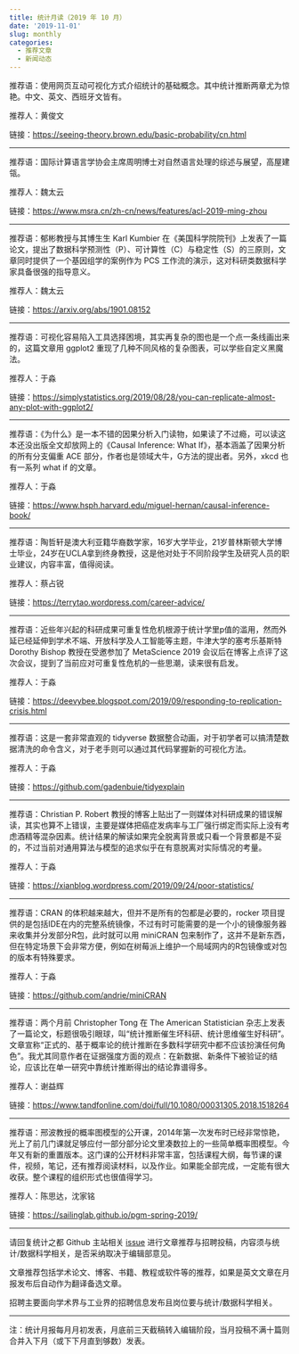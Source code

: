 ```yaml
---
title: 统计月读（2019 年 10 月）
date: '2019-11-01'
slug: monthly
categories:
  - 推荐文章
  - 新闻动态
---
```


推荐语：使用网页互动可视化方式介绍统计的基础概念。其中统计推断两章尤为惊艳。中文、英文、西班牙文皆有。

推荐人：黄俊文

链接：https://seeing-theory.brown.edu/basic-probability/cn.html

---

推荐语：国际计算语言学协会主席周明博士对自然语言处理的综述与展望，高屋建瓴。

推荐人：魏太云

链接：https://www.msra.cn/zh-cn/news/features/acl-2019-ming-zhou

---

推荐语：郁彬教授与其博生生 Karl Kumbier 在《美国科学院院刊》上发表了一篇论文，提出了数据科学预测性（P）、可计算性（C）与稳定性（S）的三原则，文章同时提供了一个基因组学的案例作为 PCS 工作流的演示，这对科研类数据科学家具备很强的指导意义。

推荐人：魏太云

链接：https://arxiv.org/abs/1901.08152

---

推荐语：可视化容易陷入工具选择困境，其实再复杂的图也是一个点一条线画出来的，这篇文章用 ggplot2 重现了几种不同风格的复杂图表，可以学些自定义黑魔法。

推荐人：于淼

链接：https://simplystatistics.org/2019/08/28/you-can-replicate-almost-any-plot-with-ggplot2/

---

推荐语：《为什么》是一本不错的因果分析入门读物，如果读了不过瘾，可以读这本还没出版全文却放网上的《Causal Inference: What If》，基本涵盖了因果分析的所有分支偏重 ACE 部分，作者也是领域大牛，G方法的提出者。另外，xkcd 也有一系列 what if 的文章。

推荐人：于淼

链接：https://www.hsph.harvard.edu/miguel-hernan/causal-inference-book/

---

推荐语：陶哲轩是澳大利亚籍华裔数学家，16岁大学毕业，21岁普林斯顿大学博士毕业，24岁在UCLA拿到终身教授，这是他对处于不同阶段学生及研究人员的职业建议，内容丰富，值得阅读。

推荐人：蔡占锐

链接：https://terrytao.wordpress.com/career-advice/

---

推荐语：近些年兴起的科研成果可重复性危机根源于统计学里p值的滥用，然而外延已经延伸到学术不端、开放科学及人工智能等主题，牛津大学的塞考乐基斯特 Dorothy Bishop 教授在受邀参加了 MetaScience 2019 会议后在博客上点评了这次会议，提到了当前应对可重复性危机的一些思潮，读来很有启发。

推荐人：于淼

链接：https://deevybee.blogspot.com/2019/09/responding-to-replication-crisis.html

---

推荐语：这是一套非常直观的 tidyverse 数据整合动画，对于初学者可以搞清楚数据清洗的命令含义，对于老手则可以通过其代码掌握新的可视化方法。

推荐人：于淼

链接：https://github.com/gadenbuie/tidyexplain

---

推荐语：Christian P. Robert 教授的博客上贴出了一则媒体对科研成果的错误解读，其实也算不上错误，主要是媒体把癌症发病率与工厂强行绑定而实际上没有考虑酒精等混杂因素。统计结果的解读如果完全脱离背景或只看一个背景都是不妥的，不过当前对通用算法与模型的追求似乎在有意脱离对实际情况的考量。

推荐人：于淼

链接：https://xianblog.wordpress.com/2019/09/24/poor-statistics/

---

推荐语：CRAN 的体积越来越大，但并不是所有的包都是必要的，rocker 项目提供的是包括IDE在内的完整系统镜像，不过有时可能需要的是一个小的镜像服务器来收集并分发部分R包，此时就可以用 miniCRAN 包来制作了，这并不是新东西，但在特定场景下会非常方便，例如在树莓派上维护一个局域网内的R包镜像或对包的版本有特殊要求。

推荐人：于淼

链接：https://github.com/andrie/miniCRAN

---

推荐语：两个月前 Christopher Tong 在 The American Statistician 杂志上发表了一篇论文，标题很吸引眼球，叫“统计推断催生坏科研、统计思维催生好科研”。文章宣称“正式的、基于概率论的统计推断在多数科学研究中都不应该扮演任何角色”。我尤其同意作者在证据强度方面的观点：在新数据、新条件下被验证的结论，应该比在单一研究中靠统计推断得出的结论靠谱得多。

推荐人：谢益辉

链接：https://www.tandfonline.com/doi/full/10.1080/00031305.2018.1518264

---

推荐语：邢波教授的概率图模型的公开课，2014年第一次发布时已经非常惊艳，光上了前几门课就足够应付一部分部分论文里凑数拉上的一些简单概率图模型。今年又有新的重置版本。这门课的公开材料非常丰富，包括课程大纲，每节课的课件，视频，笔记，还有推荐阅读材料，以及作业。如果能全部完成，一定能有很大收获。整个课程的组织形式也很值得学习。

推荐人：陈思达，沈家铭

链接：https://sailinglab.github.io/pgm-spring-2019/

---

请回复统计之都 Github 主站相关 [issue](https://github.com/cosname/cosx.org/issues/865) 进行文章推荐与招聘投稿，内容须与统计/数据科学相关，是否采纳取决于编辑部意见。

文章推荐包括学术论文、博客、书籍、教程或软件等的推荐，如果是英文文章在月报发布后自动作为翻译备选文章。

招聘主要面向学术界与工业界的招聘信息发布且岗位要与统计/数据科学相关。

---
注：统计月报每月月初发表，月底前三天截稿转入编辑阶段，当月投稿不满十篇则合并入下月（或下下月直到够数）发表。
